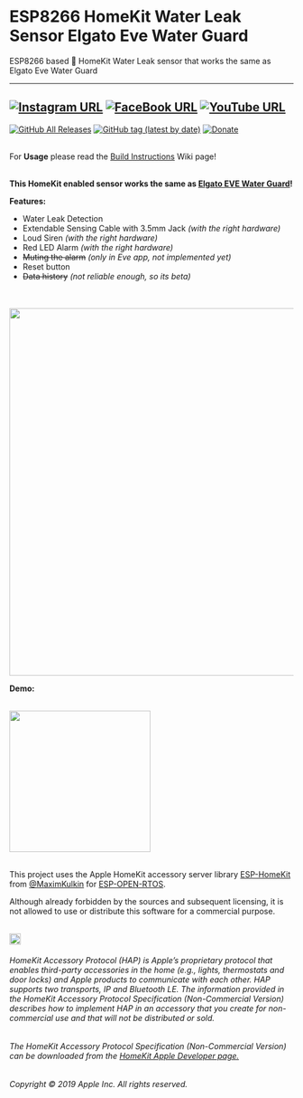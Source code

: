 # ESP8266 HomeKit Water Leak Sensor Elgato Eve Water Guard
ESP8266 based  HomeKit Water Leak sensor that works the same as Elgato Eve Water Guard

------
[![Instagram URL](https://img.shields.io/twitter/url/https/www.instagram.com/homekidd?label=Follow&logo=instagram&style=social)](https://www.instagram.com/homekidd) [![FaceBook URL](https://img.shields.io/twitter/url/https/www.facebook.com/HomeKiid?label=Like&logo=facebook&style=social)](https://www.facebook.com/HomeKiid) [![YouTube URL](https://img.shields.io/twitter/url/https/www.youtube.com/channel/UCkqC_6j1uyYVv7SO3jPe7KA?label=Follow&logo=youtube&style=social)](https://www.youtube.com/channel/UCkqC_6j1uyYVv7SO3jPe7KA)
------

[![GitHub All Releases](https://img.shields.io/github/downloads/HomeKidd/ESP8266-HomeKit-Water-Leak-sensor-Elgato-Eve-Water-Guard/total?color=green)](https://github.com/HomeKidd/ESP8266-HomeKit-Water-Leak-sensor-Elgato-Eve-Water-Guard/releases) 
[![GitHub tag (latest by date)](https://img.shields.io/github/v/tag/HomeKidd/ESP8266-HomeKit-Water-Leak-sensor-Elgato-Eve-Water-Guard?color=yellow&label=Latest%20Release)](https://github.com/HomeKidd/ESP8266-HomeKit-Water-Leak-sensor-Elgato-Eve-Water-Guard/releases) 
[![Donate](https://img.shields.io/badge/Donate-PayPal-blue.svg)](https://www.paypal.com/cgi-bin/webscr?cmd=_s-xclick&hosted_button_id=CEYEK69ZYG69S&source=url)
<br/>
<br/>


For **Usage** please read the [Build Instructions](https://github.com/HomeKidd/ESP8266-HomeKit-Water-Leak-sensor-Elgato-Eve-Water-Guard/wiki/Build-Instructions) Wiki page!<br/><br/>


**This HomeKit enabled sensor works the same as [Elgato EVE Water Guard](https://www.evehome.com/en/eve-water-guard)!** 



**Features:**

* Water Leak Detection
* Extendable Sensing Cable with 3.5mm Jack _(with the right hardware)_
* Loud Siren  _(with the right hardware)_
* Red LED Alarm  _(with the right hardware)_
* ~~Muting the alarm~~ _(only in Eve app, not implemented yet)_
* Reset button 
* ~~Data history~~ _(not reliable enough, so its beta)_


<br/>
<br/>
<img src="https://github.com/HomeKidd/ESP8266-HomeKit-Water-Leak-sensor-Elgato-Eve-Water-Guard/raw/master/images/homekid_mockup_2.jpg" class="center" width="650"/>

<br/>

**Demo:**

<br/>
<img src="https://github.com/HomeKidd/ESP8266-HomeKit-Water-Leak-sensor-Elgato-Eve-Water-Guard/raw/master/images/ios.gif" class="center" width="250"/>

<br/>
<br/>

This project uses the Apple HomeKit accessory server library [ESP-HomeKit](https://github.com/maximkulkin/esp-homekit) from [@MaximKulkin](https://github.com/maximkulkin) for [ESP-OPEN-RTOS](https://github.com/SuperHouse/esp-open-rtos).<br/>

Although already forbidden by the sources and subsequent licensing, it is not allowed to use or distribute this software for a commercial purpose.<br/><br/>

<img src="https://freepngimg.com/thumb/apple_logo/25366-7-apple-logo-file.png" width="20"/> 

###### HomeKit Accessory Protocol (HAP) is Apple’s proprietary protocol that enables third-party accessories in the home (e.g., lights, thermostats and door locks) and Apple products to communicate with each other. HAP supports two transports, IP and Bluetooth LE. The information provided in the HomeKit Accessory Protocol Specification (Non-Commercial Version) describes how to implement HAP in an accessory that you create for non-commercial use and that will not be distributed or sold.

###### The HomeKit Accessory Protocol Specification (Non-Commercial Version) can be downloaded from the [HomeKit Apple Developer page.](https://developer.apple.com/homekit/)

###### Copyright © 2019 Apple Inc. All rights reserved.
